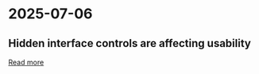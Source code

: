 # 2025-07-06

## Hidden interface controls are affecting usability

[Read more](https://interactions.acm.org/archive/view/july-august-2025/stop-hiding-my-controls-hidden-interface-controls-are-affecting-usability)
